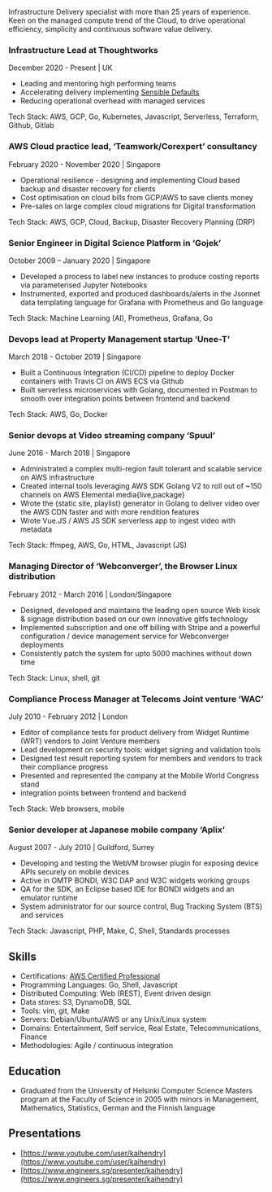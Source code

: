 Infrastructure Delivery specialist with more than 25 years of experience. Keen on the managed compute trend of the Cloud, to drive operational efficiency, simplicity and continuous software value delivery.

### Infrastructure Lead at Thoughtworks

December 2020 - Present | UK

* Leading and mentoring high performing teams
* Accelerating delivery implementing [Sensible Defaults](https://www.thoughtworks.com/en-gb/insights/topic/sensible-defaults)
* Reducing operational overhead with managed services

Tech Stack: 
AWS, GCP, Go, Kubernetes, Javascript, Serverless, Terraform, Github, Gitlab

### AWS Cloud practice lead, ‘Teamwork/Corexpert’ consultancy

February 2020 - November 2020 | Singapore

- Operational resilience - designing and implementing Cloud based backup and
  disaster recovery for clients
- Cost optimisation on cloud bills from GCP/AWS to save clients money
- Pre-sales on large complex cloud migrations for Digital transformation

Tech Stack:
AWS, GCP, Cloud, Backup, Disaster Recovery Planning (DRP)

### Senior Engineer in Digital Science Platform in ‘Gojek’

October 2009 – January 2020 | Singapore

- Developed a process to label new instances to produce costing reports via
  parameterised Jupyter Notebooks
- Instrumented, exported and produced dashboards/alerts in the Jsonnet data
  templating language for Grafana with Prometheus and Go language

Tech Stack:
Machine Learning (AI), Prometheus, Grafana, Go

### Devops lead at Property Management startup ‘Unee-T’

March 2018 - October 2019 | Singapore

- Built a Continuous Integration (CI/CD) pipeline to deploy Docker containers
  with Travis CI on AWS ECS via Github
- Built serverless microservices with Golang, documented in Postman to
  smooth over integration points between frontend and backend

Tech Stack:
AWS, Go, Docker

### Senior devops at Video streaming company ‘Spuul’

June 2016 - March 2018 | Singapore

- Administrated a complex multi-region fault tolerant and scalable service on
  AWS infrastructure
- Created internal tools leveraging AWS SDK Golang V2 to roll out of ~150
  channels on AWS Elemental media{live,package}
- Wrote the {static site, playlist} generator in Golang to deliver video over
  the AWS CDN faster and with more rendition features
- Wrote Vue.JS / AWS JS SDK serverless app to ingest video with metadata

Tech Stack:
ffmpeg, AWS, Go, HTML, Javascript (JS)

### Managing Director of ‘Webconverger’, the Browser Linux distribution

February 2012 - March 2016 | London/Singapore

- Designed, developed and maintains the leading open source Web kiosk & signage
  distribution based on our own innovative gitfs technology
- Implemented subscription and one off billing with Stripe and a powerful
  configuration / device management service for Webconverger deployments
- Consistently patch the system for upto 5000 machines without down time

Tech Stack:
Linux, shell, git

### Compliance Process Manager at Telecoms Joint venture ‘WAC’

July 2010 - February 2012 | London

- Editor of compliance tests for product delivery from Widget Runtime (WRT)
  vendors to Joint Venture members
- Lead development on security tools: widget signing and validation tools
- Designed test result reporting system for members and vendors to track their
  compliance progress
- Presented and represented the company at the Mobile World Congress stand
- integration points between frontend and backend

Tech Stack:
Web browsers, mobile

### Senior developer at Japanese mobile company ‘Aplix’

August 2007 - July 2010 | Guildford, Surrey

- Developing and testing the WebVM browser plugin for exposing device APIs
  securely on mobile devices
- Active in OMTP BONDI, W3C DAP and W3C widgets working groups
- QA for the SDK, an Eclipse based IDE for BONDI widgets and an emulator
  runtime
- System administrator for our source control, Bug Tracking System (BTS) and
  services

Tech Stack:
Javascript, PHP, Make, C, Shell, Standards processes

## Skills

- Certifications: [AWS Certified Professional](https://www.youracclaim.com/users/khendry/badges)
- Programming Languages: Go, Shell, Javascript
- Distributed Computing: Web (REST), Event driven design
- Data stores: S3, DynamoDB, SQL
- Tools: vim, git, Make
- Servers: Debian/Ubuntu/AWS or any Unix/Linux system
- Domains: Entertainment, Self service, Real Estate, Telecommunications, Finance
- Methodologies: Agile / continuous integration

## Education

- Graduated from the University of Helsinki Computer Science Masters program at
  the Faculty of Science in 2005 with minors in Management, Mathematics,
  Statistics, German and the Finnish language

## Presentations

- [https://www.youtube.com/user/kaihendry](https://www.youtube.com/user/kaihendry)
- [https://www.engineers.sg/presenter/kaihendry](https://www.engineers.sg/presenter/kaihendry)
